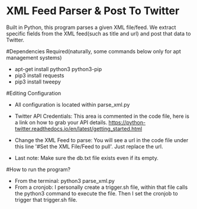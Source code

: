 # XML Feed Parser & Post To Twitter

Built in Python, this program parses a given XML file/feed. 
We extract specific fields from the XML feed(such as title and url) and post that data to Twitter.


#Dependencies Required(naturally, some commands below only for apt management systems)
- apt-get install python3 python3-pip
- pip3 install requests
- pip3 install tweepy


#Editing Configuration

- All configuration is located within parse_xml.py

- Twitter API Credentials: This area is commented in the code file, here is a link on how to grab your API details. https://python-twitter.readthedocs.io/en/latest/getting_started.html

- Change the XML Feed to parse: You will see a url in the code file under this line '#Set the XML File/Feed to pull'. Just replace the url.

- Last note: Make sure the db.txt file exists even if its empty.


#How to run the program?

- From the terminal: python3 parse_xml.py
- From a cronjob: I personally create a trigger.sh file, within that file calls the python3 command to execute the file. Then I set the cronjob to trigger that trigger.sh file.
